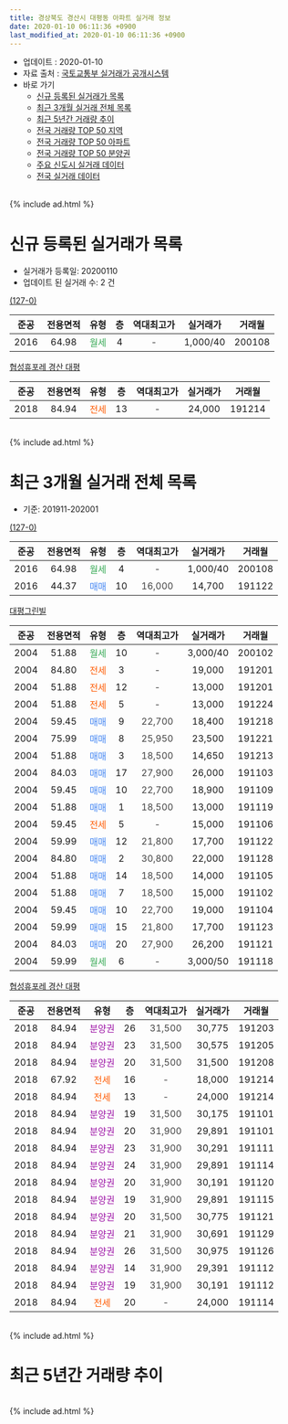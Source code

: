 ```yaml
---
title: 경상북도 경산시 대평동 아파트 실거래 정보
date: 2020-01-10 06:11:36 +0900
last_modified_at: 2020-01-10 06:11:36 +0900
---
```


* 업데이트 : 2020-01-10
* 자료 출처 : [국토교통부 실거래가 공개시스템](http://rt.molit.go.kr)
* 바로 가기
    * [신규 등록된 실거래가 목록](#신규-등록된-실거래가-목록)
    * [최근 3개월 실거래 전체 목록](#최근-3개월-실거래-전체-목록)
    * [최근 5년간 거래량 추이](#최근-5년간-거래량-추이)
    * [전국 거래량 TOP 50 지역](https://inasie.github.io/apt-trade-info/최근-3개월-전국에서-가장-거래가-많이-발생한-지역)
    * [전국 거래량 TOP 50 아파트](https://inasie.github.io/apt-trade-info/최근-3개월-전국에서-가장-거래가-많이-발생한-아파트)
    * [전국 거래량 TOP 50 분양권](https://inasie.github.io/apt-trade-info/최근-3개월-전국에서-가장-거래가-많이-발생한-분양권)
    * [주요 신도시 실거래 데이터](https://inasie.github.io/apt-trade-info/주요-신도시)
    * [전국 실거래 데이터](https://inasie.github.io/apt-trade-info/전국)
<br>
{% include ad.html %}
<br>

# 신규 등록된 실거래가 목록
* 실거래가 등록일: 20200110
* 업데이트 된 실거래 수: 2 건


[(127-0)](https://search.naver.com/search.naver?query=%EA%B2%BD%EC%83%81%EB%B6%81%EB%8F%84+%EA%B2%BD%EC%82%B0%EC%8B%9C+%EB%8C%80%ED%8F%89%EB%8F%99+%28127-0%29)

|준공|전용면적|유형|층|역대최고가|실거래가|거래월|
|:---:|:---:|:---:|:---:|:---:|:---:|:---:|
|2016|64.98|<span style="color:#34a853">월세</span>|4|<span style="color:#444444">-</span>|1,000/40|200108|

[협성휴포레 경산 대평](https://search.naver.com/search.naver?query=%EA%B2%BD%EC%83%81%EB%B6%81%EB%8F%84+%EA%B2%BD%EC%82%B0%EC%8B%9C+%EB%8C%80%ED%8F%89%EB%8F%99+%ED%98%91%EC%84%B1%ED%9C%B4%ED%8F%AC%EB%A0%88+%EA%B2%BD%EC%82%B0+%EB%8C%80%ED%8F%89)

|준공|전용면적|유형|층|역대최고가|실거래가|거래월|
|:---:|:---:|:---:|:---:|:---:|:---:|:---:|
|2018|84.94|<span style="color:#ff5a00">전세</span>|13|<span style="color:#444444">-</span>|24,000|191214|


<br>
{% include ad.html %}
<br>

# 최근 3개월 실거래 전체 목록
* 기준: 201911-202001


[(127-0)](https://search.naver.com/search.naver?query=%EA%B2%BD%EC%83%81%EB%B6%81%EB%8F%84+%EA%B2%BD%EC%82%B0%EC%8B%9C+%EB%8C%80%ED%8F%89%EB%8F%99+%28127-0%29)

|준공|전용면적|유형|층|역대최고가|실거래가|거래월|
|:---:|:---:|:---:|:---:|:---:|:---:|:---:|
|2016|64.98|<span style="color:#34a853">월세</span>|4|<span style="color:#444444">-</span>|1,000/40|200108|
|2016|44.37|<span style="color:#4285f3">매매</span>|10|<span style="color:#444444">16,000</span>|14,700|191122|

[대평그린빌](https://search.naver.com/search.naver?query=%EA%B2%BD%EC%83%81%EB%B6%81%EB%8F%84+%EA%B2%BD%EC%82%B0%EC%8B%9C+%EB%8C%80%ED%8F%89%EB%8F%99+%EB%8C%80%ED%8F%89%EA%B7%B8%EB%A6%B0%EB%B9%8C)

|준공|전용면적|유형|층|역대최고가|실거래가|거래월|
|:---:|:---:|:---:|:---:|:---:|:---:|:---:|
|2004|51.88|<span style="color:#34a853">월세</span>|10|<span style="color:#444444">-</span>|3,000/40|200102|
|2004|84.80|<span style="color:#ff5a00">전세</span>|3|<span style="color:#444444">-</span>|19,000|191201|
|2004|51.88|<span style="color:#ff5a00">전세</span>|12|<span style="color:#444444">-</span>|13,000|191201|
|2004|51.88|<span style="color:#ff5a00">전세</span>|5|<span style="color:#444444">-</span>|13,000|191224|
|2004|59.45|<span style="color:#4285f3">매매</span>|9|<span style="color:#444444">22,700</span>|18,400|191218|
|2004|75.99|<span style="color:#4285f3">매매</span>|8|<span style="color:#444444">25,950</span>|23,500|191221|
|2004|51.88|<span style="color:#4285f3">매매</span>|3|<span style="color:#444444">18,500</span>|14,650|191213|
|2004|84.03|<span style="color:#4285f3">매매</span>|17|<span style="color:#444444">27,900</span>|26,000|191103|
|2004|59.45|<span style="color:#4285f3">매매</span>|10|<span style="color:#444444">22,700</span>|18,900|191109|
|2004|51.88|<span style="color:#4285f3">매매</span>|1|<span style="color:#444444">18,500</span>|13,000|191119|
|2004|59.45|<span style="color:#ff5a00">전세</span>|5|<span style="color:#444444">-</span>|15,000|191106|
|2004|59.99|<span style="color:#4285f3">매매</span>|12|<span style="color:#444444">21,800</span>|17,700|191122|
|2004|84.80|<span style="color:#4285f3">매매</span>|2|<span style="color:#444444">30,800</span>|22,000|191128|
|2004|51.88|<span style="color:#4285f3">매매</span>|14|<span style="color:#444444">18,500</span>|14,000|191105|
|2004|51.88|<span style="color:#4285f3">매매</span>|7|<span style="color:#444444">18,500</span>|15,000|191102|
|2004|59.45|<span style="color:#4285f3">매매</span>|10|<span style="color:#444444">22,700</span>|19,000|191104|
|2004|59.99|<span style="color:#4285f3">매매</span>|15|<span style="color:#444444">21,800</span>|17,700|191123|
|2004|84.03|<span style="color:#4285f3">매매</span>|20|<span style="color:#444444">27,900</span>|26,200|191121|
|2004|59.99|<span style="color:#34a853">월세</span>|6|<span style="color:#444444">-</span>|3,000/50|191118|

[협성휴포레 경산 대평](https://search.naver.com/search.naver?query=%EA%B2%BD%EC%83%81%EB%B6%81%EB%8F%84+%EA%B2%BD%EC%82%B0%EC%8B%9C+%EB%8C%80%ED%8F%89%EB%8F%99+%ED%98%91%EC%84%B1%ED%9C%B4%ED%8F%AC%EB%A0%88+%EA%B2%BD%EC%82%B0+%EB%8C%80%ED%8F%89)

|준공|전용면적|유형|층|역대최고가|실거래가|거래월|
|:---:|:---:|:---:|:---:|:---:|:---:|:---:|
|2018|84.94|<span style="color:#9C11A5">분양권</span>|26|<span style="color:#444444">31,500</span>|30,775|191203|
|2018|84.94|<span style="color:#9C11A5">분양권</span>|23|<span style="color:#444444">31,500</span>|30,575|191205|
|2018|84.94|<span style="color:#9C11A5">분양권</span>|20|<span style="color:#444444">31,500</span>|31,500|191208|
|2018|67.92|<span style="color:#ff5a00">전세</span>|16|<span style="color:#444444">-</span>|18,000|191214|
|2018|84.94|<span style="color:#ff5a00">전세</span>|13|<span style="color:#444444">-</span>|24,000|191214|
|2018|84.94|<span style="color:#9C11A5">분양권</span>|19|<span style="color:#444444">31,500</span>|30,175|191101|
|2018|84.94|<span style="color:#9C11A5">분양권</span>|20|<span style="color:#444444">31,900</span>|29,891|191101|
|2018|84.94|<span style="color:#9C11A5">분양권</span>|23|<span style="color:#444444">31,900</span>|30,291|191111|
|2018|84.94|<span style="color:#9C11A5">분양권</span>|24|<span style="color:#444444">31,900</span>|29,891|191114|
|2018|84.94|<span style="color:#9C11A5">분양권</span>|20|<span style="color:#444444">31,900</span>|30,191|191120|
|2018|84.94|<span style="color:#9C11A5">분양권</span>|19|<span style="color:#444444">31,900</span>|29,891|191115|
|2018|84.94|<span style="color:#9C11A5">분양권</span>|20|<span style="color:#444444">31,500</span>|30,775|191121|
|2018|84.94|<span style="color:#9C11A5">분양권</span>|21|<span style="color:#444444">31,900</span>|30,691|191129|
|2018|84.94|<span style="color:#9C11A5">분양권</span>|26|<span style="color:#444444">31,500</span>|30,975|191126|
|2018|84.94|<span style="color:#9C11A5">분양권</span>|14|<span style="color:#444444">31,900</span>|29,391|191112|
|2018|84.94|<span style="color:#9C11A5">분양권</span>|19|<span style="color:#444444">31,900</span>|30,191|191112|
|2018|84.94|<span style="color:#ff5a00">전세</span>|20|<span style="color:#444444">-</span>|24,000|191114|


<br>
{% include ad.html %}
<br>

# 최근 5년간 거래량 추이


<div style="width:100%;">
    <canvas id="deal_progress" height="200"></canvas>
</div>

<script>
new Chart(document.getElementById("deal_progress"), {
    type: 'line',
    data: {
        labels: ['201501','201502','201503','201504','201505','201506','201507','201508','201509','201510','201511','201512','201601','201602','201603','201604','201605','201606','201607','201608','201609','201610','201611','201612','201701','201702','201703','201704','201705','201706','201707','201708','201709','201710','201711','201712','201801','201802','201803','201804','201805','201806','201807','201808','201809','201810','201811','201812','201901','201902','201903','201904','201905','201906','201907','201908','201909','201910','201911','201912','202001'],
        datasets: [{
            label: '매매',
            pointRadius: 1,
            data: [14, 16, 17, 13, 6, 8, 11, 11, 2, 6, 1, 3, 1, 1, 3, 5, 2, 8, 4, 6, 7, 5, 14, 1, 2, 6, 8, 2, 5, 9, 17, 19, 11, 12, 8, 4, 18, 19, 23, 25, 25, 23, 23, 27, 18, 19, 19, 13, 16, 8, 9, 18, 25, 13, 18, 13, 8, 13, 22, 6, 0],
            borderColor: "rgba(255, 201, 14, 1)",
            backgroundColor: "rgba(255, 201, 14, 0.5)",
            fill: false,
            lineTension: 0
        },{
            label: '전월세',
            pointRadius: 1,
            data: [6, 2, 5, 4, 3, 3, 7, 3, 4, 6, 2, 3, 5, 7, 2, 2, 1, 5, 4, 4, 4, 7, 5, 5, 6, 8, 4, 2, 2, 5, 6, 9, 7, 4, 6, 1, 8, 3, 9, 10, 8, 9, 15, 23, 12, 17, 5, 11, 11, 17, 4, 11, 3, 5, 9, 4, 5, 10, 3, 5, 2],
            borderColor: "rgba(0, 141, 185, 1)",
            backgroundColor: "rgba(0, 141, 185, 0.5)",
            fill: false,
            lineTension: 0
        }
        ]
    },
    options: {
        responsive: true,
        title: {
            display: false
        },
        tooltips: {
            mode: 'index',
            intersect: false
        },
        hover: {
            mode: 'nearest',
            intersect: true
        },
        scales: {
            xAxes: [{
                display: true,
                scaleLabel: {
                    display: true,
                    labelString: '년/월'
                }
            }],
            yAxes: [{
                display: true,
                ticks: {
                    suggestedMin: 0,
                },
                scaleLabel: {
                    display: true,
                    labelString: '실거래 수'
                }
            }]
        }
    }
});

</script>


<br>
{% include ad.html %}
<br>

